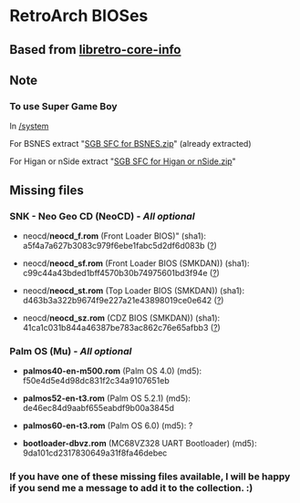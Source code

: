 # RetroArch BIOSes

## Based from [libretro-core-info](https://github.com/libretro/libretro-core-info/tree/master)

## Note

### To use Super Game Boy

In [/system](https://github.com/Abdess/retroarch_system/tree/RetroArch/system)

For BSNES extract "[SGB SFC for BSNES.zip](https://github.com/Abdess/retroarch_system/blob/RetroArch/system/SGB%20SFC%20for%20BSNES.zip?raw=true)" (already extracted)

For Higan or nSide extract "[SGB SFC for Higan or nSide.zip](https://github.com/Abdess/retroarch_system/blob/RetroArch/system/SGB%20SFC%20for%20Higan%20or%20nSide.zip?raw=true)"

## Missing files

### SNK - Neo Geo CD (NeoCD) - *All optional*

- neocd/**neocd_f.rom** (Front Loader BIOS)" (sha1): a5f4a7a627b3083c979f6ebe1fabc5d2df6d083b ([?](http://smkdan.eludevisibility.org/neo//))

- neocd/**neocd_sf.rom** (Front Loader BIOS (SMKDAN)) (sha1): c99c44a43bded1bff4570b30b74975601bd3f94e ([?](http://smkdan.eludevisibility.org/ngcd2//))

- neocd/**neocd_st.rom** (Top Loader BIOS (SMKDAN)) (sha1): d463b3a322b9674f9e227a21e43898019ce0e642 ([?](http://smkdan.eludevisibility.org/ngcd/))

- neocd/**neocd_sz.rom** (CDZ BIOS (SMKDAN)) (sha1): 41ca1c031b844a46387be783ac862c76e65afbb3 ([?](http://smkdan.eludevisibility.org/ngcd/))

### Palm OS (Mu) - *All optional*

- **palmos40-en-m500.rom** (Palm OS 4.0) (md5): f50e4d5e4d98dc831f2c34a9107651eb

- **palmos52-en-t3.rom** (Palm OS 5.2.1) (md5): de46ec84d9aabf655eabdf9b00a3845d

- **palmos60-en-t3.rom** (Palm OS 6.0) (md5): ?

- **bootloader-dbvz.rom** (MC68VZ328 UART Bootloader) (md5): 9da101cd2317830649a31f8fa46debec

### If you have one of these missing files available, I will be happy if you send me a message to add it to the collection. :)
